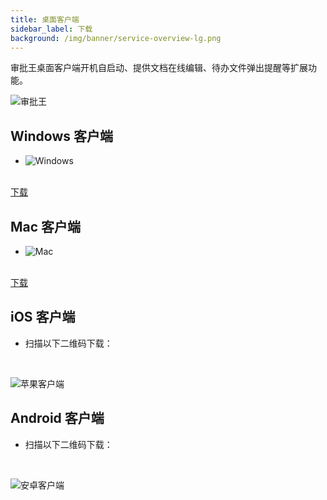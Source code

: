 ```yaml
---
title: 桌面客户端
sidebar_label: 下载
background: /img/banner/service-overview-lg.png
---
```


审批王桌面客户端开机自启动、提供文档在线编辑、待办文件弹出提醒等扩展功能。

![审批王](/assets/products/workflow.png)

<div className="slds-grid slds-wrap">
<div className="slds-col slds-size_1-of-2 slds-p-vertical_large">

## Windows 客户端

- ![Windows](/img/desktop-windows.png)

<br/>

<a class="slds-button slds-button_brand slds-m-right_medium slds-var-p-vertical_xx-small" href="http://oss.steedos.com/apps/steedos/windows/cn/steedos-desktop.exe" target="_blank">
下载
</a>

</div>
<div className="slds-col slds-size_1-of-2 slds-p-vertical_large">

## Mac 客户端

- ![Mac](/img/desktop-mac.png)

<br/>

<a class="slds-button slds-button_brand slds-m-right_medium slds-var-p-vertical_xx-small" href="http://oss.steedos.com/apps/steedos/mac/steedos.dmg" target="_blank">
下载
</a>

</div>

<div className="slds-col slds-size_1-of-2 slds-p-vertical_large">

## iOS 客户端

- 扫描以下二维码下载：

<br/>

![苹果客户端](/assets/workflow/download-ios.png)

</div>
<div className="slds-col slds-size_1-of-2 slds-p-vertical_large">

## Android 客户端

- 扫描以下二维码下载：

<br/>

![安卓客户端](/assets/workflow/download-android.png)

</div>
</div>